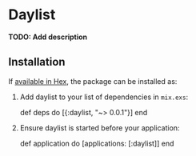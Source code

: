 # Daylist

**TODO: Add description**

## Installation

If [available in Hex](https://hex.pm/docs/publish), the package can be installed as:

  1. Add daylist to your list of dependencies in `mix.exs`:

        def deps do
          [{:daylist, "~> 0.0.1"}]
        end

  2. Ensure daylist is started before your application:

        def application do
          [applications: [:daylist]]
        end

